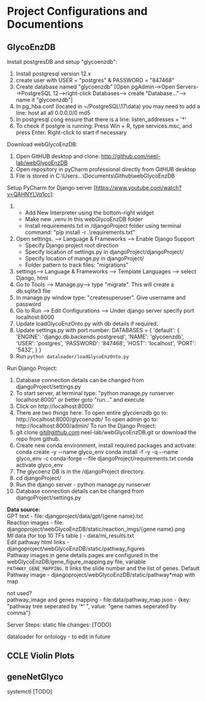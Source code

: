 # Project Configurations and Documentions

## GlycoEnzDB

Install postgresDB and setup "glycoenzdb":
1. Install postgresql version 12.x
2. create user with USER = "postgres" & PASSWORD = "847468"
3. Create database named "glycoenzdb" 
   [Open pgAdmin-->Open Servers-->PostgreSQL 12-->right-click Databases--> create "Database..."--> name it "glycoenzdb"]
4. In pg_hba.conf (located in ~/PostgreSQL\17\data) you may need to add a line:
   host all  all   0.0.0.0/0     md5
5. In postgresql.cong ensure that there is a line:
   listen_addresses = '*'
6. To check if postgre is running:
   Press Win + R, type services.msc, and press Enter. Right-click to start if necessary

Download webGlycoEnzDB:
1. Open GitHUB desktop and clone: http://github.com/neel-lab/webGlycoEnzDB
2. Open repository in pyCharm professional directly from GitHUB desktop
3. File is stored in C:\Users\...\Documents\Github\webGlycoEnzDB

Setup PyCharm for Django server [https://www.youtube.com/watch?v=QAHNYLVq1cc]:
1. + Add New Interpreter using the bottom-right widget
   + Make new .venv in this webGlycoEnzDB folder <OK>
   + Install requirements.txt in /djangoProject folder using terminal command: "pip install -r .\requirements.txt"
2. Open settings. --> Language & Frameworks --> Enable Django Support
   +  Specify Django project root direction
   +  Specify location of settings.py in djangoProject/djangoProject/
   +  Specify location of mange.py in djangoProject/
   +  Folder pattern to track files: "migrations"
3.  settings--> Language & Frameworks --> Template Languages --> select Django, html
4. Go to Tools --> Manage.py--> type "migrate". This will create a db.sqlite3 file
5. In manage.py window type: "createsuperuser". Give username and password
6. Go to Run --> Edit Configurations --> Under django server specify port localhost:8000
7. Update loadGlycoEnzOnto.py with db details if required.
8. Update settings.py with port number:
DATABASES = {
    'default': {
        'ENGINE': 'django.db.backends.postgresql',
        'NAME': 'glycoenzdb',
        'USER': 'postgres',
        'PASSWORD': '847468',
        'HOST': 'localhost',
        'PORT': '5432',
    }
}
9. Run `python dataloader/loadGlycoEnzOnto.py`

Run Django Project:
1. Database connection details can be changed from djangoProject/settings.py
2. To start server, at terminal type: "python manage.py runserver localhost:8000" or better goto "run..." and execute
3. Click on http://localhost:8000/
4. There are two things here:
   To open entire glycoenzdb go to: http://localhost:8000/glycoenzdb/
   To open admin go to: http://localhost:8000/admin/
To run the Django Project:
1. git clone git@github.com:neel-lab/webGlycoEnzDB.git or download the repo from github.
2. Create new conda environment, install required packages and activate:
   conda create -y --name glyco_env
   conda install -f -y -q --name glyco_env -c conda-forge --file djangoProject/requirements.txt
   conda activate glyco_env
3. The glycoenz DB is in the /djangoProject directory.
4. cd djangoProject/
5. Run the django server - python manage.py runserver
6. Database connection details can be changed from djangoProject/settings.py

<b>Data source:</b><br />
GPT text - file: djangproject/data/gpt/{gene name}.txt<br />
Reaction images - file: djangoproject/webGlycoEnzDB/static/reaction_imgs/{gene name}.png<br />
MI data (for top 10 TFs table ) - data/mi_results.txt<br />
Edit pathway html links - djangoproject/webGlycoEnzDB/static/pathway_figures <br />
Pathway images in gene details pages are configured in the webGlycoEnzDB/gene_figure_mapping.py file, variable `PATHWAY_GENE_MAPPING`. It links the slide number and the list of genes.
Default Pathway image - djangoproject/webGlycoEnzDB/static/pathway*map with map

not used? <br />
pathway_image and genes mapping - file:data/pathway_map.json - {key: "pathway tree seperated by '*' ", value: "gene names seperated by comma"}

Server Steps:
static file changes: [TODO]

dataloader for ontology - to edit in future

## CCLE Violin Plots

## geneNetGlyco

systemctl [TODO]
